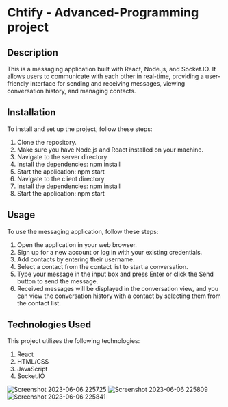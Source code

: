 # Chtify - Advanced-Programming project

## Description

This is a messaging application built with React, Node.js, and Socket.IO. It allows users to communicate with each other
in real-time, providing a user-friendly interface for sending and receiving messages, viewing conversation history, and
managing contacts.

## Installation

To install and set up the project, follow these steps:

1. Clone the repository.
2. Make sure you have Node.js and React installed on your machine.
3. Navigate to the server directory
4. Install the dependencies: npm install
5. Start the application: npm start
6. Navigate to the client directory
7. Install the dependencies: npm install
8. Start the application: npm start

## Usage

To use the messaging application, follow these steps:

1. Open the application in your web browser.
2. Sign up for a new account or log in with your existing credentials.
3. Add contacts by entering their username.
4. Select a contact from the contact list to start a conversation.
5. Type your message in the input box and press Enter or click the Send button to send the message.
6. Received messages will be displayed in the conversation view, and you can view the conversation history with a
   contact by selecting them from the contact list.

## Technologies Used

This project utilizes the following technologies:

1. React
2. HTML/CSS
3. JavaScript
4. Socket.IO

![Screenshot 2023-06-06 225725](https://github.com/AdiLichten/AP2-EX3/assets/118439525/e4660762-f245-47e3-9046-e2264cb1bc02)
![Screenshot 2023-06-06 225809](https://github.com/AdiLichten/AP2-EX3/assets/118439525/2002375b-966f-4ecc-85aa-aef792434d47)
![Screenshot 2023-06-06 225841](https://github.com/AdiLichten/AP2-EX3/assets/118439525/1d1048e2-d6ca-419f-a77b-4a2055b7afdb)
